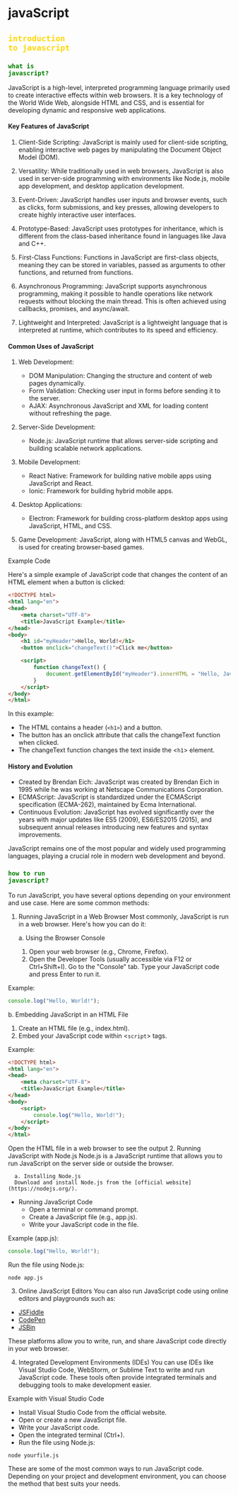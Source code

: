 # javaScript
## <code style="color : Gold">introduction to javascript</code>

### <code style="color : Green">what is javascript?</code>

JavaScript is a high-level, interpreted programming language primarily used to create interactive effects within web browsers. It is a key technology of the World Wide Web, alongside HTML and CSS, and is essential for developing dynamic and responsive web applications.

#### Key Features of JavaScript
1. Client-Side Scripting: JavaScript is mainly used for client-side scripting, enabling interactive web pages by manipulating the Document Object Model (DOM).

2. Versatility: While traditionally used in web browsers, JavaScript is also used in server-side programming with environments like Node.js, mobile app development, and desktop application development.

3. Event-Driven: JavaScript handles user inputs and browser events, such as clicks, form submissions, and key presses, allowing developers to create highly interactive user interfaces.

4. Prototype-Based: JavaScript uses prototypes for inheritance, which is different from the class-based inheritance found in languages like Java and C++.

5. First-Class Functions: Functions in JavaScript are first-class objects, meaning they can be stored in variables, passed as arguments to other functions, and returned from functions.

6. Asynchronous Programming: JavaScript supports asynchronous programming, making it possible to handle operations like network requests without blocking the main thread. This is often achieved using callbacks, promises, and async/await.

7. Lightweight and Interpreted: JavaScript is a lightweight language that is interpreted at runtime, which contributes to its speed and efficiency.

#### Common Uses of JavaScript
1. Web Development:

   - DOM Manipulation: Changing the structure and content of web pages dynamically.
   - Form Validation: Checking user input in forms before sending it to the server.
   - AJAX: Asynchronous JavaScript and XML for loading content without refreshing the page.

2. Server-Side Development:

   - Node.js: JavaScript runtime that allows server-side scripting and building scalable network applications.

3. Mobile Development:

   - React Native: Framework for building native mobile apps using JavaScript and React.
   - Ionic: Framework for building hybrid mobile apps.

4. Desktop Applications:

   - Electron: Framework for building cross-platform desktop apps using JavaScript, HTML, and CSS.
5. Game Development: JavaScript, along with HTML5 canvas and WebGL, is used for creating browser-based games.

Example Code

Here's a simple example of JavaScript code that changes the content of an HTML element when a button is clicked:

```html
<!DOCTYPE html>
<html lang="en">
<head>
    <meta charset="UTF-8">
    <title>JavaScript Example</title>
</head>
<body>
    <h1 id="myHeader">Hello, World!</h1>
    <button onclick="changeText()">Click me</button>

    <script>
        function changeText() {
            document.getElementById("myHeader").innerHTML = "Hello, JavaScript!";
        }
    </script>
</body>
</html>
```
In this example:
- The HTML contains a header (`<h1>`) and a button.
- The button has an onclick attribute that calls the changeText function when clicked.
- The changeText function changes the text inside the <`h1`> element.

#### History and Evolution
- Created by Brendan Eich: JavaScript was created by Brendan Eich in 1995 while he was working at Netscape Communications Corporation.
- ECMAScript: JavaScript is standardized under the ECMAScript specification (ECMA-262), maintained by Ecma International.
- Continuous Evolution: JavaScript has evolved significantly over the years with major updates like ES5 (2009), ES6/ES2015 (2015), and subsequent annual releases introducing new features and syntax improvements.

JavaScript remains one of the most popular and widely used programming languages, playing a crucial role in modern web development and beyond.


### <code style="color : Green">how to run javascript?</code>

To run JavaScript, you have several options depending on your environment and use case. Here are some common methods:

1. Running JavaScript in a Web Browser
   Most commonly, JavaScript is run in a web browser. Here's how you can do it:

   a. Using the Browser Console
   1. Open your web browser (e.g., Chrome, Firefox).
   2. Open the Developer Tools (usually accessible via F12 or Ctrl+Shift+I).
   Go to the "Console" tab.
   Type your JavaScript code and press Enter to run it.

  Example:
```js
console.log("Hello, World!");
```

   b. Embedding JavaScript in an HTML File
   1.  Create an HTML file (e.g., index.html).
   2. Embed your JavaScript code within <`script`> tags.

Example:
```html
<!DOCTYPE html>
<html lang="en">
<head>
    <meta charset="UTF-8">
    <title>JavaScript Example</title>
</head>
<body>
    <script>
        console.log("Hello, World!");
    </script>
</body>
</html>
```

Open the HTML file in a web browser to see the output
2.  Running JavaScript with Node.js
   Node.js is a JavaScript runtime that allows you to run JavaScript on the server side or outside the browser.
 
      a. Installing Node.js
      Download and install Node.js from the [official website](https://nodejs.org/).
   
- Running JavaScript Code
   - Open a terminal or command prompt.
   - Create a JavaScript file (e.g., app.js).
   - Write your JavaScript code in the file.

Example (app.js):
```js
console.log("Hello, World!");
```
Run the file using Node.js:
```
node app.js
```

3. Online JavaScript Editors
You can also run JavaScript code using online editors and playgrounds such as:

- [JSFiddle](https://jsfiddle.net/)
- [CodePen](https://codepen.io/)
- [JSBin](https://jsbin.com/)

These platforms allow you to write, run, and share JavaScript code directly in your web browser.

4. Integrated Development Environments (IDEs)
   You can use IDEs like Visual Studio Code, WebStorm, or Sublime Text to write and run JavaScript code. These tools often provide integrated terminals and debugging tools to make development easier.

Example with Visual Studio Code
- Install Visual Studio Code from the official website.
- Open or create a new JavaScript file.
- Write your JavaScript code.
- Open the integrated terminal (Ctrl+).
- Run the file using Node.js:
```
node yourfile.js
```
These are some of the most common ways to run JavaScript code. Depending on your project and development environment, you can choose the method that best suits your needs.





